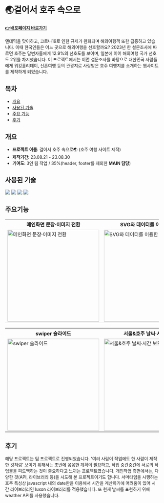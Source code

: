 # 🌏걸어서 호주 속으로
#### **<a href="https://saemii-24-australia.netlify.app/" target="_blank">:point_right:<u>배포페이지 바로가기</u></a>**
엔데믹을 맞이하고, 코로나19로 인한 규제가 완화되며 해외여행객 또한 급증하고 있습니다. 이때 한국인들은 어느 곳으로 해외여행을 선호할까요? 2023년 한 설문조사에 따르면 호주는 답변자들에게 12.9%의 선호도를 보이며, 일본에 이어 해외여행 국가 선호도 2위를 차지했습니다. 이 프로젝트에서는 이런 설문조사를 바탕으로 대한민국 사람들에게 워킹홀리데이, 신혼여행 등의 관광지로 사랑받은 호주 여행지를 소개하는 웹사이트를 제작하게 되었습니다.


## 목차
- [개요](#개요)
- [사용된 기술](#사용된-기술)
- [주요 기능](#개요)
- [후기](#후기)


## 개요
- **프로젝트 이름**: 걸어서 호주 속으로🌏 (호주 여행 사이트 제작)
- **제작기간**: 23.08.21 - 23.08.30
- **기여도**: 3인 팀 작업 / 35%(header, footer를 제외한 **MAIN 담당**)


## 사용된 기술
<img src="https://img.shields.io/badge/html5-E34F26?style=for-the-badge&logo=html5&logoColor=white"> <img src="https://img.shields.io/badge/css-1572B6?style=for-the-badge&logo=css3&logoColor=white"> <img src="https://img.shields.io/badge/javascript-F7DF1E?style=for-the-badge&logo=javascript&logoColor=black"> <img src="https://img.shields.io/badge/jquery-0769AD?style=for-the-badge&logo=jquery&logoColor=white">


## 주요기능
<table>
  <tr>
    <th style="width:300px">메인화면 문장·이미지 전환</th>
    <th style="width:300px">SVG와 데이터를 이용한 지도</th>
  </tr>
  <tr>
    <td><img style="width:300px" src="https://github.com/saemii-24/project_2/assets/139088277/adea7b9d-8385-4a6f-844c-7f2b01afc7da" alt="메인화면 문장·이미지 전환"></td>
     <td><img style="width:300px" src="https://github.com/saemii-24/project_2/assets/139088277/b90bad23-9f0b-45e1-b182-0f9d6f91bcae" alt="SVG와 데이터를 이용한 지도"></td>

   
  </tr>
</table>

<table>
  <tr>
    <th style="width:300px">swiper 슬라이드</th>
    <th style="width:300px">서울&호주 날씨·시간 보드</th>
  </tr>
  <tr>
    <td><img style="width:300px" src="https://github.com/saemii-24/project_2/assets/139088277/17dde52f-74fc-45c0-b7a8-f58ce38305ba" alt="swiper 슬라이드"></td>
        <td><img style="width:300px" src="https://github.com/saemii-24/project_2/assets/139088277/1877fef5-9f2d-4584-b4f2-22b691da7f11" alt="서울&호주 날씨·시간 보드"></td>
  </tr>
</table>


## 후기
해당 프로젝트는 팀 프로젝트로 진행되었습니다. '여러 사람이 작업에도 한 사람이 제작한 것처럼' 보이기 위해서는
초반에 꼼꼼한 계획이 필요하고, 작업 중간중간에 서로의 작업물을 피드백하는 것이 중요하다고 느끼는 프로젝트였습니다.
개인작업 측면에서는, 다양한 것(API, 라이브러리 등)을 시도해 본 프로젝트이기도 합니다. 서머타임을 시행하는
호주 특성상 javascript 내의 date만을 이용해서 시간을 계산하기에 어려움이 있어
시간 라이브러리인 luxon 라이브러리를 적용했습니다. 또 현재 날씨를 표현하기 위해 weather API를 사용했습니다.
